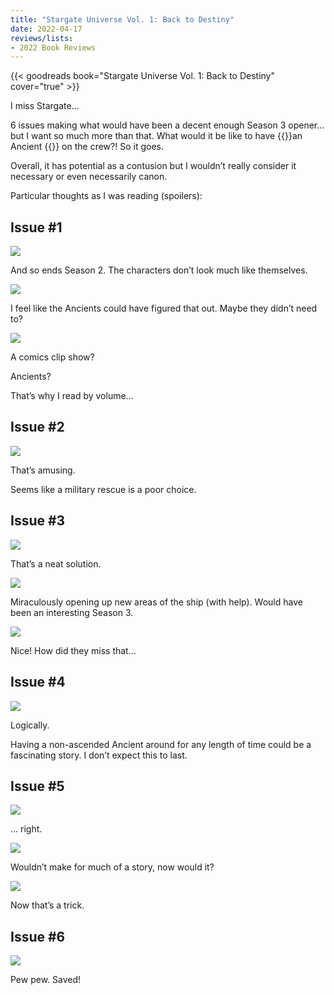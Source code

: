 ```yaml
---
title: "Stargate Universe Vol. 1: Back to Destiny"
date: 2022-04-17
reviews/lists:
- 2022 Book Reviews
---
```

{{< goodreads book="Stargate Universe Vol. 1: Back to Destiny" cover="true" >}}

I miss Stargate...

6 issues making what would have been a decent enough Season 3 opener… but I want so much more than that. What would it be like to have {{<spoiler>}}an Ancient {{</spoiler>}} on the crew?! So it goes. 

Overall, it has potential as a contusion but I wouldn’t really consider it necessary or even necessarily canon. 

<!--more-->

Particular thoughts as I was reading (spoilers):

## Issue #1

![](/embeds/books/attachments/stargate-universe-ab16a9.png)

And so ends Season 2. The characters don’t look much like themselves. 

![](/embeds/books/attachments/stargate-universe-6e47d5.png)

I feel like the Ancients could have figured that out. Maybe they didn’t need to?

![](/embeds/books/attachments/stargate-universe-e1a4bd.png)

A comics clip show?

Ancients?

That’s why I read by volume…

## Issue #2

![](/embeds/books/attachments/stargate-universe-462c48.png)

That’s amusing. 

Seems like a military rescue is a poor choice. 

## Issue #3

![](/embeds/books/attachments/stargate-universe-ba21db.png)

That’s a neat solution. 

![](/embeds/books/attachments/stargate-universe-6b968b.png)

Miraculously opening up new areas of the ship (with help). Would have been an interesting Season 3. 

![](/embeds/books/attachments/stargate-universe-cd99e9.png)

Nice! How did they miss that…

## Issue #4

![](/embeds/books/attachments/stargate-universe-6e6855.png)

Logically. 

Having a non-ascended Ancient around for any length of time could be a fascinating story. I don’t expect this to last. 

## Issue #5

![](/embeds/books/attachments/stargate-universe-367b75.png)

… right. 

![](/embeds/books/attachments/stargate-universe-e16550.png)

Wouldn’t make for much of a story, now would it?

![](/embeds/books/attachments/stargate-universe-391610.png)

Now that’s a trick. 

## Issue #6 

![](/embeds/books/attachments/stargate-universe-177b5a.png)

Pew pew. Saved!
